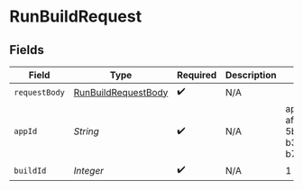 # RunBuildRequest


## Fields

| Field                                                                 | Type                                                                  | Required                                                              | Description                                                           | Example                                                               |
| --------------------------------------------------------------------- | --------------------------------------------------------------------- | --------------------------------------------------------------------- | --------------------------------------------------------------------- | --------------------------------------------------------------------- |
| `requestBody`                                                         | [RunBuildRequestBody](../../models/operations/RunBuildRequestBody.md) | :heavy_check_mark:                                                    | N/A                                                                   |                                                                       |
| `appId`                                                               | *String*                                                              | :heavy_check_mark:                                                    | N/A                                                                   | app-af469a92-5b45-4565-b3c4-b79878de67d2                              |
| `buildId`                                                             | *Integer*                                                             | :heavy_check_mark:                                                    | N/A                                                                   | 1                                                                     |